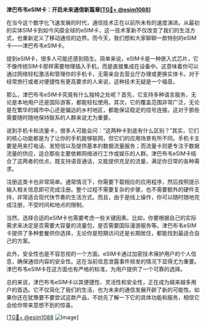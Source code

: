 **津巴布韦eSIM卡：开启未来通信新篇章[[TG💪+ @esim1088](https://t.me/s/esim1088)]**

在当今这个数字化飞速发展的时代，通信技术正在以前所未有的速度演进。从最初的实体SIM卡到如今风靡全球的eSIM卡，这一技术革新不仅改变了我们的生活方式，也重新定义了移动通信的边界。而今天，我们想和大家聊聊一款特别的eSIM卡——津巴布韦eSIM卡。

提到eSIM卡，很多人可能还感到陌生。简单来说，eSIM卡是一种嵌入式芯片，它不像传统SIM卡那样需要物理插入手机，而是直接集成在设备中。这意味着你可以通过网络轻松激活和管理你的手机卡，无需亲自去营业厅办理或更换实体卡。对于经常旅行或者对便捷性有更高要求的人来说，这种技术无疑是一个福音。

那么，津巴布韦eSIM卡究竟有什么独特之处呢？首先，它支持多种语言服务，无论是本地用户还是国际游客，都能轻松使用。其次，它的覆盖范围非常广泛，无论是在繁华的城市中心还是偏远的乡村地区，都能保证稳定的信号连接。这对于那些需要随时随地保持联系的人群来说尤为重要。

说到手机卡和流量卡，很多人可能会问：“这两种卡到底有什么区别？”其实，它们的核心功能都是为了让你的手机能够联网，但它们的应用场景有所不同。手机卡主要是用来打电话、发短信以及提供基本的数据流量服务；而流量卡则更专注于数据流量的供应，适合那些主要依赖网络进行工作或娱乐的人群。津巴布韦eSIM卡结合了这两者的优点，既支持语音通话，又能提供充足的流量，满足你日常的各种需求。

注册这类卡也非常简单。通常情况下，你需要下载相应的应用程序，然后按照提示输入相关信息即可完成注册。整个过程不需要复杂的步骤，也不需要额外的硬件支持，非常适合现代快节奏的生活方式。而且，由于是线上操作，你可以随时随地完成注册，不受时间和地点的限制。

当然，选择合适的eSIM卡也需要考虑一些关键因素。比如，你要根据自己的实际需求来决定是否需要大容量的流量包，是否需要国际漫游服务等。津巴布韦eSIM卡提供了多种套餐供你选择，无论你是短期访问还是长期居住，都能找到最适合自己的方案。

此外，安全性也是不容忽视的一个方面。eSIM卡通过加密技术保护用户的个人信息，确保通信内容的安全性。这在当前信息泄露事件频发的情况下显得尤为重要。津巴布韦eSIM卡在这方面也有严格的标准，为用户提供了一个可靠的选择。

总的来说，津巴布韦eSIM卡以其便捷性、灵活性和安全性，正在成为越来越多用户的首选。它不仅简化了我们的生活，也为未来的通信发展开辟了新的可能性。如果你还在犹豫要不要尝试这款产品，不妨先了解一下它的具体功能和服务，相信它会给你带来意想不到的惊喜。

[[TG💪+ @esim1088](https://t.me/s/esim1088) ![Image](https://i.postimg.cc/4NQfJmqS/Snipaste-2025-05-13-00-14-12.png)]